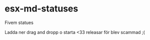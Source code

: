 # esx-md-statuses
Fivem statues


Ladda ner drag and dropp o starta <33 releasar för blev scammad ;(
